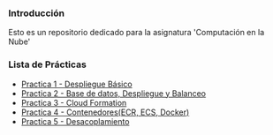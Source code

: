 ### Introducción

Esto es un repositorio dedicado para la asignatura 'Computación en la Nube'

### Lista de Prácticas
<ul>
  <li><a href='./Práctica_1.pdf'>Practica 1 - Despliegue Básico</a></li>
  <li><a href='./Práctica_2.pdf'>Practica 2 - Base de datos, Despliegue y Balanceo</a></li>
  <li><a href='./Práctica_3.pdf'>Practica 3 - Cloud Formation</a></li>
  <li><a href='./Práctica_4.pdf'>Practica 4 - Contenedores(ECR, ECS, Docker)</a></li>
  <li><a href='./Práctica_5.pdf'>Practica 5 - Desacoplamiento</a></li>
</ul>
